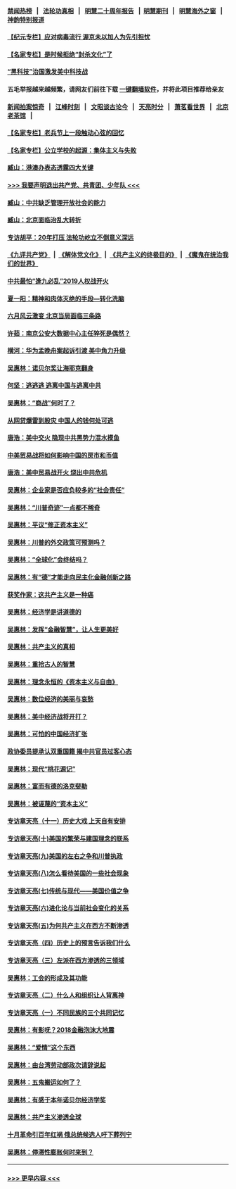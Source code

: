 #### [禁闻热榜](热点新闻.md?=0)  &nbsp;&nbsp;|&nbsp;&nbsp; [法轮功真相](https://github.com/gfw-breaker/truth/blob/master/README.md?=0) &nbsp;&nbsp;|&nbsp;&nbsp; [明慧二十周年报告](https://github.com/gfw-breaker/mh-reports/blob/master/README.md?=0) &nbsp;&nbsp;|&nbsp;&nbsp;[明慧期刊](https://github.com/gfw-breaker/mh-qikan) &nbsp;&nbsp;|&nbsp;&nbsp; [明慧海外之窗](https://github.com/gfw-breaker/mh-news/blob/master/README.md?=0) &nbsp;&nbsp;|&nbsp;&nbsp; [神韵特别报道](https://github.com/gfw-breaker/mh-news/blob/master/shenyun.md?=0)
#### [【纪元专栏】应对病毒流行 渥京未以加人为先引担忧](../pages/nsc423/n11875714.md?t=03010132) 
#### [【名家专栏】是时候拒绝“封杀文化”了](../pages/nsc423/n11814093.md?t=03010132) 
#### [“黑科技”治国激发美中科技战](../pages/nsc423/n11638056.md?t=03010132) 
#### 五毛举报越来越频繁，请网友们前往下载 [一键翻墙软件](https://github.com/gfw-breaker/ssr-accounts)，并将此项目推荐给亲友
#### [新闻拍案惊奇](https://github.com/gfw-breaker/banned-news/blob/master/pages/link4.md) &nbsp;&nbsp;|&nbsp;&nbsp; [江峰时刻](https://github.com/gfw-breaker/banned-news/blob/master/pages/link4.md) &nbsp;&nbsp;|&nbsp;&nbsp; [文昭谈古论今](https://github.com/gfw-breaker/banned-news/blob/master/pages/link4.md) &nbsp;&nbsp;|&nbsp;&nbsp; [天亮时分](https://github.com/gfw-breaker/banned-news/blob/master/pages/link4.md) &nbsp;&nbsp;|&nbsp;&nbsp; [萧茗看世界](https://github.com/gfw-breaker/banned-news/blob/master/pages/link4.md) &nbsp;&nbsp;|&nbsp;&nbsp; [北京老茶馆](https://github.com/gfw-breaker/banned-news/blob/master/pages/link4.md) &nbsp;&nbsp;|&nbsp;&nbsp; 
#### [【名家专栏】老兵节上一段触动心弦的回忆](../pages/nsc423/n11646016.md?t=03010132) 
#### [【名家专栏】公立学校的起源：集体主义与失败](../pages/nsc423/n11601833.md?t=03010132) 
#### [臧山：港澳办表态透露四大关键](../pages/nsc423/n11421628.md?t=03010132) 
#### [>>> 我要声明退出共产党、共青团、少年队 <<<](https://github.com/begood0513/goodnews/blob/master/quit/letter.md) 
#### [臧山：中共缺乏管理开放社会的能力](../pages/nsc423/n11407457.md?t=03010132) 
#### [臧山：北京面临治乱大转折](../pages/nsc423/n11406895.md?t=03010132) 
#### [专访胡平：20年打压 法轮功屹立不倒意义深远](../pages/nsc423/n11398800.md?t=03010132) 
#### [《九评共产党》](https://github.com/begood0513/9ping.md/blob/master/README.md) &nbsp;|&nbsp; [《解体党文化》](../../../../jtdwh.md/blob/master/README.md)  &nbsp;|&nbsp; [《共产主义的终极目的》](../../../../gczydzjmd.md/blob/master/README.md) &nbsp;|&nbsp; [《魔鬼在统治我们的世界》](../../../../mgztzwmdsj.md/blob/master/README.md) 
#### [中共最怕“逢九必乱”2019人权战开火](../pages/nsc423/n11385248.md?t=03010132) 
#### [夏一阳：精神和肉体灭绝的手段—转化洗脑](../pages/nsc423/n11368250.md?t=03010132) 
#### [六月风云激变 北京当局面临三条路](../pages/nsc423/n11313668.md?t=03010132) 
#### [许茹：南京公安大数据中心主任猝死是偶然？](../pages/nsc423/n11064744.md?t=03010132) 
#### [横河：华为孟晚舟案起诉引渡 美中角力升级](../pages/nsc423/n11027230.md?t=03010132) 
#### [吴惠林：诺贝尔奖让海耶克翻身](../pages/nsc423/n10890049.md?t=03010132) 
#### [何坚：逃逃逃 逃离中国与逃离中共](../pages/nsc423/n10592891.md?t=03010132) 
#### [吴惠林：“商战”何时了？](../pages/nsc423/n10573558.md?t=03010132) 
#### [从网贷爆雷到股灾 中国人的钱何处可逃](../pages/nsc423/n10572800.md?t=03010132) 
#### [唐浩：美中交火 隐现中共黑势力混水摸鱼](../pages/nsc423/n10544040.md?t=03010132) 
#### [中美贸易战将如何影响中国的房市和币值](../pages/nsc423/n10543697.md?t=03010132) 
#### [唐浩：美中贸易战开火 烧出中共危机](../pages/nsc423/n10540126.md?t=03010132) 
#### [吴惠林：企业家是否应负较多的“社会责任”](../pages/nsc423/n10535022.md?t=03010132) 
#### [吴惠林：“川普奇迹”一点都不稀奇](../pages/nsc423/n10512808.md?t=03010132) 
#### [吴惠林：平议“修正资本主义”](../pages/nsc423/n10495724.md?t=03010132) 
#### [吴惠林：川普的外交政策可预测吗？](../pages/nsc423/n10462387.md?t=03010132) 
#### [吴惠林：“全球化”会终结吗？](../pages/nsc423/n10452838.md?t=03010132) 
#### [吴惠林：有“德”才能走向民主化金融创新之路](../pages/nsc423/n10432292.md?t=03010132) 
#### [获奖作家：这共产主义是一种癌](../pages/nsc423/n10431541.md?t=03010132) 
#### [吴惠林：经济学是讲道德的](../pages/nsc423/n10398014.md?t=03010132) 
#### [吴惠林：发挥“金融智慧”，让人生更美好](../pages/nsc423/n10375019.md?t=03010132) 
#### [吴惠林：共产主义的真相](../pages/nsc423/n10351394.md?t=03010132) 
#### [吴惠林：重拾古人的智慧](../pages/nsc423/n10337691.md?t=03010132) 
#### [吴惠林：理念永恒的《资本主义与自由》](../pages/nsc423/n10316274.md?t=03010132) 
#### [吴惠林：数位经济的美丽与哀愁](../pages/nsc423/n10292946.md?t=03010132) 
#### [吴惠林：美中经济战将开打？](../pages/nsc423/n10258825.md?t=03010132) 
#### [吴惠林：可怕的中国经济扩张](../pages/nsc423/n10219147.md?t=03010132) 
#### [政协委员提承认双重国籍 揭中共官员过客心态](../pages/nsc423/n10208809.md?t=03010132) 
#### [吴惠林：现代“桃花源记”](../pages/nsc423/n10185234.md?t=03010132) 
#### [吴惠林：富而有德的洛克斐勒](../pages/nsc423/n10142264.md?t=03010132) 
#### [吴惠林：被诬蔑的“资本主义”](../pages/nsc423/n10124816.md?t=03010132) 
#### [专访章天亮（十一）历史大戏 上天自有安排](../pages/nsc423/n10094905.md?t=03010132) 
#### [专访章天亮(十)美国的繁荣与建国理念的联系](../pages/nsc423/n10094899.md?t=03010132) 
#### [专访章天亮(九)美国的左右之争和川普执政](../pages/nsc423/n10094889.md?t=03010132) 
#### [专访章天亮(八)怎么看待美国的一些社会现象](../pages/nsc423/n10094857.md?t=03010132) 
#### [专访章天亮(七)传统与现代——美国价值之争](../pages/nsc423/n10093140.md?t=03010132) 
#### [专访章天亮(六)进化论与当前社会变化的关系](../pages/nsc423/n10092036.md?t=03010132) 
#### [专访章天亮(五)为何共产主义在西方不断渗透](../pages/nsc423/n10083620.md?t=03010132) 
#### [专访章天亮（四）历史上的预言告诉我们什么](../pages/nsc423/n10083606.md?t=03010132) 
#### [专访章天亮（三）左派在西方渗透的三领域](../pages/nsc423/n10081115.md?t=03010132) 
#### [吴惠林：工会的形成及其功能](../pages/nsc423/n10080633.md?t=03010132) 
#### [专访章天亮（二）什么人和组织让人背离神](../pages/nsc423/n10076637.md?t=03010132) 
#### [专访章天亮（一）不同民族的三个共同记忆](../pages/nsc423/n10074188.md?t=03010132) 
#### [吴惠林：有影呒？2018金融泡沫大地震](../pages/nsc423/n10040534.md?t=03010132) 
#### [吴惠林：“爱情”这个东西](../pages/nsc423/n10019423.md?t=03010132) 
#### [吴惠林：由台湾劳动部政次请辞说起](../pages/nsc423/n9979679.md?t=03010132) 
#### [吴惠林：五鬼搬运如何了？](../pages/nsc423/n9925338.md?t=03010132) 
#### [吴惠林：有感于本年诺贝尔经济学奖](../pages/nsc423/n9871883.md?t=03010132) 
#### [吴惠林：共产主义渗透全球](../pages/nsc423/n9812748.md?t=03010132) 
#### [十月革命引百年红祸 俄总统候选人吁下葬列宁](../pages/nsc423/n9810182.md?t=03010132) 
#### [吴惠林：停滞性膨胀何时来到？](../pages/nsc423/n9764136.md?t=03010132) 

----
#### [ >>> 更早内容 <<< ](../indexes/nsc423-earlier.md)
